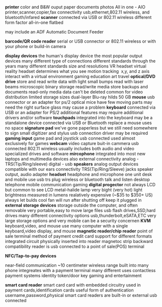 **printer**
color and B&W ouput
paper documents
photos
All in one - AIO
printer,scanner,copier,fax
connectivity
usb,ethernet,802.11 wireless, and bluetooth/infared
**scanner**
connected via USB
or 802.11 wireless
different form factor
all-in-one
flatbed

may include an ADF
Automatic Document Feeder

**barcode/QR code reader**
serial or USB connector
or 802.11 wireless
or with your phone
or build-in camera

**display devices**
the human's display device
the most popular output devices
many different type of connections
different standards through the years
many different standards
size and resolutions
VR headset
virtual reality
	headset determines what you see
motion tracking
 x,y, and z axis
interact with a virtual environment
	gaming 
	education 
	art
	travel
**optical/DVD drive**
store and read write data with light
	small bumps read with laser beams
	microscopic binary storage
read/write media
	store backups and documents
read-only media
	data can't be deleted
	common for video distribution
limited storage sizes
	dual-layer Blu-ray hilds 50 GB
**mouse**
usb connector
	or an adapter for ps/2
optical mice have few moving parts 
	may need the right surface
	glass may cause a problem
**keyboard**
connected via USB
	or an adapter for PS/2
additional features may require
additional drivers and/or software
**touchpads**
integrated into the keyboard
	may be a standalone device
	connected via USB or Bluetooth
replace a mouse
	uses no space
**signature pad** 
we've gone paperless
	but we still need somewhere to sign
small digitizer
	and stylus
usb connection
	driver may be required
**gaming input**
game pad and joystick
	usb connected
	used almost exclusively for games
**webcam**
video capture
	buit-in cammera
	usb connected
	802.11 wireless
usually includes both audio and video
	specialized drives and software
**mircophone** 
integrated into most new laptops and multimedia devices
	also external
connectivity
	analog - TRS(Tip/Ring/sleeve)
	digital - usb
**speakers**
analog output devices
	compatible with our ears
connectivity
	TRS(Tip/Ring/Sleeve) jacks
	speaker output, audio adapter
**headset**
headphone and microphone 
	one unit
desk and mobile use
	usb
	trs plug
	wireless or bluetooth
talk and listen
	desktop telephone
	mobile communication
	gaming
**digital progector**
not always LCD
	but common to see LCD
metal-halide lamp
	very bight (very hot) light
	brightness measured in lumens
	realatively expensive
	(~$35 to $350+ US)
always let bulds cool
	fan will run after shutting off
	keep it plugged in
**external storage devices**
storage outside the computer, and often removable
	very portable,easy to move large files
	usb flash drives,SSD,hard drives
many different connectivity options
	usb,thunderbolt,eSATA,ETC
very large storage options
	and very mobile
	can be a security concernen
**KVM**
keyboard,video, and mouse
use many computer with a single keyboard,video display, and mouse
**magnetic reader/chip reader**
point of sale terminal
	method of payment
	credit card
support for different formats
	integrated circuit
		physically inserted into reader
	magnetoc strip
		backward compatibility
reader is usb connected
	to a point of sale(POS) terminal

**NFC/Tap-to-pay devices**
	
	
near-field communication
	~10 centimeter wireless range
built into many phone
	integreates with a payment terminal
many different uses
	contactless payment systems
	identity token/door key
	gaming and entertainment
	
**smart card reader**
smart card
	card with embedded circuitry
	used in payment cards,identification cards
useful form of authentication
	username,password,physical smart card
readers are built-in or external
	usb connected